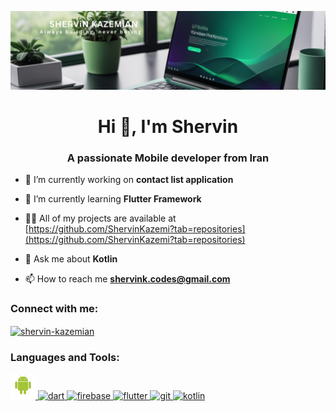 ![logo](https://github.com/ShervinKazemi/ShervinKazemi/blob/main/SHERViN%20KAZEMiAN.png)
<h1 align="center">Hi 👋, I'm Shervin</h1>
<h3 align="center">A passionate Mobile developer from Iran</h3>

- 🔭 I’m currently working on **contact list application**

- 🌱 I’m currently learning **Flutter Framework**

- 👨‍💻 All of my projects are available at [https://github.com/ShervinKazemi?tab=repositories](https://github.com/ShervinKazemi?tab=repositories)

- 💬 Ask me about **Kotlin**

- 📫 How to reach me **shervink.codes@gmail.com**

<h3 align="left">Connect with me:</h3>
<p align="left">
<a href="https://linkedin.com/in/shervin-kazemian" target="blank"><img align="center" src="https://raw.githubusercontent.com/rahuldkjain/github-profile-readme-generator/master/src/images/icons/Social/linked-in-alt.svg" alt="shervin-kazemian" height="30" width="40" /></a>
</p>

<h3 align="left">Languages and Tools:</h3>
<p align="left"> <a href="https://developer.android.com" target="_blank" rel="noreferrer"> <img src="https://raw.githubusercontent.com/devicons/devicon/master/icons/android/android-original-wordmark.svg" alt="android" width="40" height="40"/> </a> <a href="https://dart.dev" target="_blank" rel="noreferrer"> <img src="https://www.vectorlogo.zone/logos/dartlang/dartlang-icon.svg" alt="dart" width="40" height="40"/> </a> <a href="https://firebase.google.com/" target="_blank" rel="noreferrer"> <img src="https://www.vectorlogo.zone/logos/firebase/firebase-icon.svg" alt="firebase" width="40" height="40"/> </a> <a href="https://flutter.dev" target="_blank" rel="noreferrer"> <img src="https://www.vectorlogo.zone/logos/flutterio/flutterio-icon.svg" alt="flutter" width="40" height="40"/> </a> <a href="https://git-scm.com/" target="_blank" rel="noreferrer"> <img src="https://www.vectorlogo.zone/logos/git-scm/git-scm-icon.svg" alt="git" width="40" height="40"/> </a> <a href="https://kotlinlang.org" target="_blank" rel="noreferrer"> <img src="https://www.vectorlogo.zone/logos/kotlinlang/kotlinlang-icon.svg" alt="kotlin" width="40" height="40"/> </a> </p>

